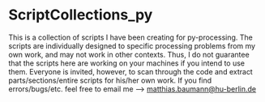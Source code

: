 # ScriptCollections_py

This is a collection of scripts I have been creating for py-processing. The scripts are individually designed to specific processing problems from my own work, and may not work in other contexts. Thus, I do not guarantee that the scripts here are working on your machines if you intend to use them. Everyone is invited, however, to scan through the code and extract parts/sections/entire scripts for his/her own work. If you find errors/bugs/etc. feel free to email me --> matthias.baumann@hu-berlin.de
